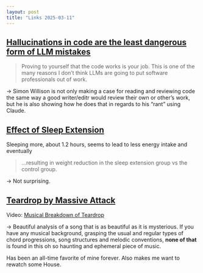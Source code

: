 ```yaml
---
layout: post
title: "Links 2025-03-11"
---
```


## [Hallucinations in code are the least dangerous form of LLM mistakes](https://simonwillison.net/2025/Mar/2/hallucinations-in-code/)

> Proving to yourself that the code works is your job. This is one of the many reasons I don’t think LLMs are going to put software professionals out of work.

→ Simon Willison is not only making a case for reading and reviewing code the same way a good writer/editr would review their own or other’s work, but he is also showing how he does that in regards to his “rant” using Claude.


## [Effect of Sleep Extension](https://pubmed.ncbi.nlm.nih.gov/35129580/)

Sleeping more, about 1.2 hours, seems to lead to less energy intake and eventually

> …resulting in weight reduction in the sleep extension group vs the control group.

→ Not surprising.

## [Teardrop by Massive Attack](https://youtu.be/ggy4W2Qwi74?si=l1kez4Dd75_Ea2Nx)

Video: [Musical Breakdown of Teardrop](https://youtu.be/ggy4W2Qwi74?si=l1kez4Dd75_Ea2Nx)

→ Beautiful analysis of a song that is as beautiful as it is mysterious. If you have any musical background, grasping the usual and regular types of chord progressions, song structures and melodic conventions, **none of that** is found in this oh so haunting and ephemeral piece of music.

Has been an all-time favorite of mine forever. Also makes me want to rewatch some House.